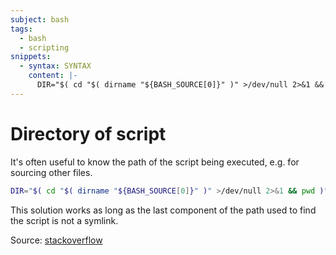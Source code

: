 ```yaml
---
subject: bash
tags:
  - bash
  - scripting
snippets:
  - syntax: SYNTAX
    content: |-
      DIR="$( cd "$( dirname "${BASH_SOURCE[0]}" )" >/dev/null 2>&1 && pwd )"
---
```


# Directory of script

It's often useful to know the path of the script being executed, e.g. for
sourcing other files.

```bash
DIR="$( cd "$( dirname "${BASH_SOURCE[0]}" )" >/dev/null 2>&1 && pwd )"
```

This solution works as long as the last component of the path used to find the
script is not a symlink.

Source: [stackoverflow][1]

[1]: https://stackoverflow.com/a/246128
